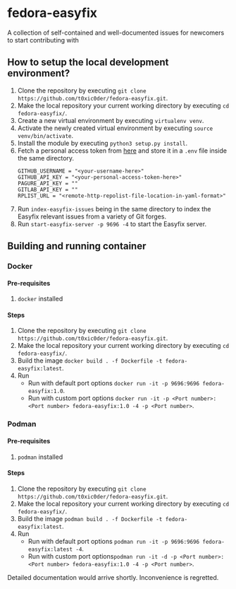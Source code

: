 # fedora-easyfix
A collection of self-contained and well-documented issues for newcomers to start contributing with

## How to setup the local development environment?

1. Clone the repository by executing `git clone https://github.com/t0xic0der/fedora-easyfix.git`.
2. Make the local repository your current working directory by executing `cd fedora-easyfix/`.
3. Create a new virtual environment by executing `virtualenv venv`.
4. Activate the newly created virtual environment by executing `source venv/bin/activate`.
5. Install the module by executing `python3 setup.py install`.
6. Fetch a personal access token from [here](https://github.com/settings/tokens) and store it in a `.env` file inside the same directory. 
   ```
   GITHUB_USERNAME = "<your-username-here>"
   GITHUB_API_KEY = "<your-personal-access-token-here>"
   PAGURE_API_KEY = ""
   GITLAB_API_KEY = ""
   RPLIST_URL = "<remote-http-repolist-file-location-in-yaml-format>"
   ```
7. Run `index-easyfix-issues` being in the same directory to index the Easyfix relevant issues from a variety of Git forges.
8. Run `start-easyfix-server -p 9696 -4` to start the Easyfix server.

## Building and running container

### Docker

#### Pre-requisites
1. `docker` installed

#### Steps
1. Clone the repository by executing `git clone https://github.com/t0xic0der/fedora-easyfix.git`.
2. Make the local repository your current working directory by executing `cd fedora-easyfix/`.
3. Build the image `docker build . -f Dockerfile -t fedora-easyfix:latest`.
4. Run
   - Run with default port options 
     `docker run -it -p 9696:9696 fedora-easyfix:1.0`.
   - Run with custom port options 
     `docker run -it -p <Port number>:<Port number> fedora-easyfix:1.0 -4 -p <Port number>`.

### Podman

#### Pre-requisites
1. `podman` installed

#### Steps
1. Clone the repository by executing `git clone https://github.com/t0xic0der/fedora-easyfix.git`.
2. Make the local repository your current working directory by executing `cd fedora-easyfix/`.
3. Build the image `podman build . -f Dockerfile -t fedora-easyfix:latest`.
4. Run
   - Run with default port options `podman run -it -p 9696:9696 fedora-easyfix:latest -4`.
   - Run with custom port options`podman run -it -d -p <Port number>:<Port number> fedora-easyfix:1.0 -4 -p <Port number>`.


Detailed documentation would arrive shortly. Inconvenience is regretted.
